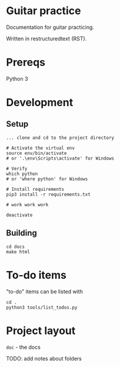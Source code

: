 # Guitar practice

Documentation for guitar practicing.

Written in restructuredtext (RST).

# Prereqs

Python 3



# Development

## Setup

```
... clone and cd to the project directory

# Activate the virtual env
source env/bin/activate
# or '.\env\Scripts\activate' for Windows

# Verify
which python
# or 'where python' for Windows

# Install requirements
pip3 install -r requirements.txt

# work work work

deactivate
```

## Building

```
cd docs
make html
```

# To-do items

"to-do" items can be listed with

```
cd .
python3 tools/list_todos.py
```

# Project layout

`doc` - the docs

TODO: add notes about folders